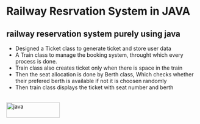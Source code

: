 # Railway Resrvation System in JAVA
  ## railway reservation system purely using java
  - Designed a Ticket class to generate ticket and store user data
  - A Train class to manage the booking system, throught which every process is done.
  - Train class also creates ticket only when there is space in the train
  - Then the seat allocation is done by Berth class, Which checks whether their prefered berth is available if not it is choosen randomly
  - Then train class displays the ticket with seat number and berth

 <div>&nbsp</div>
  <div style="padding-top=100px;margin-top=25px">
  <img src="https://img.shields.io/badge/Java-ED8B00?style=for-the-badge&logo=java&logoColor=white" alt="java"height="40" width="140"/>
  </div>
